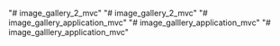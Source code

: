 "# image_gallery_2_mvc" 
"# image_gallery_2_mvc" 
"# image_gallery_application_mvc" 
"# image_galllery_application_mvc" 
"# image_galllery_application_mvc" 
